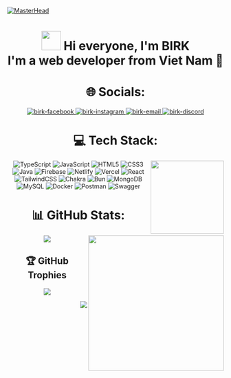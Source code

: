 [![MasterHead](https://user-images.githubusercontent.com/10498744/210012254-234538ff-d198-48aa-8964-37e6fd45d227.gif)](https:github.com/baonguyen130402)

<did align="center">
  <h1 align="center">
    <img width="45" src="https://user-images.githubusercontent.com/18350557/176309783-0785949b-9127-417c-8b55-ab5a4333674e.gif"/> Hi everyone, I'm BIRK<br>I'm a web developer from Viet Nam 🌱
  </h1>
</div>

<!--# 💫 About Me:
<div align="center">
  <div align="left">
    <h3>🔭 I’m a web developer from Viet Nam</h3>
    <h3>🌱 I’m currently learning a new framework</h3>
    <h3>⚡ I'm a introvert </h3>
  </div>
</div> -->

# 🌐 Socials:
<div align="center">
  <a href="https://fb.com/bao.nguyen1304" target="blank">
    <img src="https://img.icons8.com/bubbles/100/000000/facebook-new.png" alt="birk-facebook" />
  </a>
  <a href="https://instagram.com/birkdev" target="blank">
    <img src="https://img.icons8.com/bubbles/100/000000/instagram.png" alt="birk-instagram" />
  </a>
  <a href="mailto:baonguyen130402@gmail.com" target="top">
    <img src="https://img.icons8.com/bubbles/100/000000/apple-mail.png" alt="birk-email" />
  </a>
  <a href="https://discordapp.com/users/707146688145653791" target="top">
    <img src="https://img.icons8.com/bubbles/100/000000/discord.png" alt="birk-discord" />
  </a>
</div>

# 💻 Tech Stack:
<div align="center">
  <img width="170" align="right" src="https://media.giphy.com/media/10IEUy0f5V3WLu/giphy.gif" />
  
  ![TypeScript](https://img.shields.io/badge/typescript-%23007ACC.svg?style=for-the-badge&logo=typescript&logoColor=white) ![JavaScript](https://img.shields.io/badge/javascript-%23323330.svg?style=for-the-badge&logo=javascript&logoColor=%23F7DF1E) ![HTML5](https://img.shields.io/badge/html5-%23E34F26.svg?style=for-the-badge&logo=html5&logoColor=white) ![CSS3](https://img.shields.io/badge/css3-%231572B6.svg?style=for-the-badge&logo=css3&logoColor=white) ![Java](https://img.shields.io/badge/java-%23ED8B00.svg?style=for-the-badge&logo=openjdk&logoColor=white) ![Firebase](https://img.shields.io/badge/firebase-%23039BE5.svg?style=for-the-badge&logo=firebase) ![Netlify](https://img.shields.io/badge/netlify-%23000000.svg?style=for-the-badge&logo=netlify&logoColor=#00C7B7) ![Vercel](https://img.shields.io/badge/vercel-%23000000.svg?style=for-the-badge&logo=vercel&logoColor=white) ![React](https://img.shields.io/badge/react-%2320232a.svg?style=for-the-badge&logo=react&logoColor=%2361DAFB) ![TailwindCSS](https://img.shields.io/badge/tailwindcss-%2338B2AC.svg?style=for-the-badge&logo=tailwind-css&logoColor=white) ![Chakra](https://img.shields.io/badge/chakra-%234ED1C5.svg?style=for-the-badge&logo=chakraui&logoColor=white) ![Bun](https://img.shields.io/badge/Bun-%23000000.svg?style=for-the-badge&logo=bun&logoColor=white) ![MongoDB](https://img.shields.io/badge/MongoDB-%234ea94b.svg?style=for-the-badge&logo=mongodb&logoColor=white) ![MySQL](https://img.shields.io/badge/mysql-4479A1.svg?style=for-the-badge&logo=mysql&logoColor=white) ![Docker](https://img.shields.io/badge/docker-%230db7ed.svg?style=for-the-badge&logo=docker&logoColor=white) ![Postman](https://img.shields.io/badge/Postman-FF6C37?style=for-the-badge&logo=postman&logoColor=white) ![Swagger](https://img.shields.io/badge/-Swagger-%23Clojure?style=for-the-badge&logo=swagger&logoColor=white)
</div>

# 📊 GitHub Stats:
<div align="center"> 
  <a href="#">
    <img align="center" witdh="434" src="https://github-readme-stats.vercel.app/api?username=baonguyen130402&include_all_commits=true&show_icons=true&theme=transparent&hide_border=true&rank_icon=github" />
  </a>  
  
  <a href="#">
    <img align="right" width="315" src="https://github-readme-stats.vercel.app/api/top-langs/?username=baonguyen130402&theme=transparent&hide_border=true&include_all_commits=false&count_private=false&layout=compact"/>
  </a>
</div>

## 🏆 GitHub Trophies
<div align="center">
  
  ![](https://github-profile-trophy.vercel.app/?username=baonguyen130402&include_all_commits=true&theme=transparent&no-frame=true&no-bg=false&margin-w=4)
</div>

<img align="right" src="https://visitcount.itsvg.in/api?id=baonguyen130402&icon=0&color=0)](https://visitcount.itsvg.in" />
